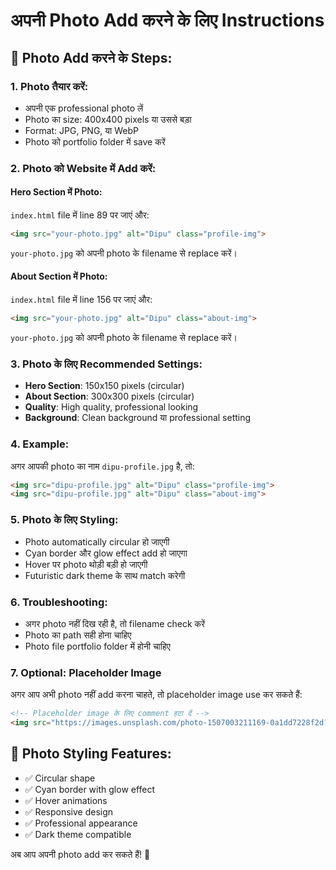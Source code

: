 # अपनी Photo Add करने के लिए Instructions

## 📸 Photo Add करने के Steps:

### 1. Photo तैयार करें:
- अपनी एक professional photo लें
- Photo का size: 400x400 pixels या उससे बड़ा
- Format: JPG, PNG, या WebP
- Photo को portfolio folder में save करें

### 2. Photo को Website में Add करें:

#### Hero Section में Photo:
`index.html` file में line 89 पर जाएं और:
```html
<img src="your-photo.jpg" alt="Dipu" class="profile-img">
```
`your-photo.jpg` को अपनी photo के filename से replace करें।

#### About Section में Photo:
`index.html` file में line 156 पर जाएं और:
```html
<img src="your-photo.jpg" alt="Dipu" class="about-img">
```
`your-photo.jpg` को अपनी photo के filename से replace करें।

### 3. Photo के लिए Recommended Settings:
- **Hero Section**: 150x150 pixels (circular)
- **About Section**: 300x300 pixels (circular)
- **Quality**: High quality, professional looking
- **Background**: Clean background या professional setting

### 4. Example:
अगर आपकी photo का नाम `dipu-profile.jpg` है, तो:
```html
<img src="dipu-profile.jpg" alt="Dipu" class="profile-img">
<img src="dipu-profile.jpg" alt="Dipu" class="about-img">
```

### 5. Photo के लिए Styling:
- Photo automatically circular हो जाएगी
- Cyan border और glow effect add हो जाएगा
- Hover पर photo थोड़ी बड़ी हो जाएगी
- Futuristic dark theme के साथ match करेगी

### 6. Troubleshooting:
- अगर photo नहीं दिख रही है, तो filename check करें
- Photo का path सही होना चाहिए
- Photo file portfolio folder में होनी चाहिए

### 7. Optional: Placeholder Image
अगर आप अभी photo नहीं add करना चाहते, तो placeholder image use कर सकते हैं:
```html
<!-- Placeholder image के लिए comment हटा दें -->
<img src="https://images.unsplash.com/photo-1507003211169-0a1dd7228f2d?w=400&h=400&fit=crop&crop=face" alt="Dipu" class="about-img">
```

## 🎨 Photo Styling Features:
- ✅ Circular shape
- ✅ Cyan border with glow effect
- ✅ Hover animations
- ✅ Responsive design
- ✅ Professional appearance
- ✅ Dark theme compatible

अब आप अपनी photo add कर सकते हैं! 🚀 